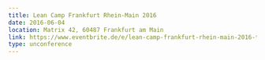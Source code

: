 ```yaml
---
title: Lean Camp Frankfurt Rhein-Main 2016
date: 2016-06-04
location: Matrix 42, 60487 Frankfurt am Main
link: https://www.eventbrite.de/e/lean-camp-frankfurt-rhein-main-2016-tickets-21479539882?aff=ebrowse
type: unconference
---
```

